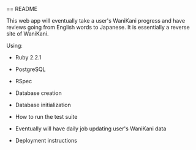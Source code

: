 == README

This web app will eventually take a user's WaniKani progress and have reviews going from English words to Japanese. It is essentially a reverse site of WaniKani.

Using:

* Ruby 2.2.1

* PostgreSQL

* RSpec

* Database creation

* Database initialization

* How to run the test suite

* Eventually will have daily job updating user's WaniKani data

* Deployment instructions
